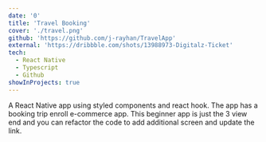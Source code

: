 ```yaml
---
date: '0'
title: 'Travel Booking'
cover: './travel.png'
github: 'https://github.com/j-rayhan/TravelApp'
external: 'https://dribbble.com/shots/13988973-Digitalz-Ticket'
tech:
  - React Native
  - Typescript
  - Github
showInProjects: true
---
```


A React Native app using styled components and react hook. The app has a booking trip enroll e-commerce app. This beginner app is just the 3 view end and you can refactor the code to add additional screen and update the link.
